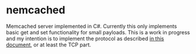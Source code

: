 nemcached
=========

Memcached server implemented in C#. Currently this only implements basic get and set functionality for small payloads. This is a work in progress and my intention is to implement the protocol as described [in this document](https://raw.github.com/memcached/memcached/master/doc/protocol.txt), or at least the TCP part.
